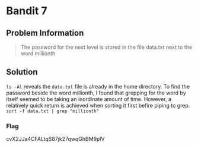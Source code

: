# Bandit 7

## Problem Information 
  > The password for the next level is stored in the file data.txt next to the word millionth

## Solution
 `ls -Al` reveals the `data.txt` file is already in the home directory. To find the password beside the word millionth, I found that grepping for the word by itself seemed to be taking an inordinate amount of time. However, a relatively quick return is achieved when sorting it first befire piping to grep. `sort -f data.txt | grep "millionth"`
 
### Flag
cvX2JJa4CFALtqS87jk27qwqGhBM9plV
